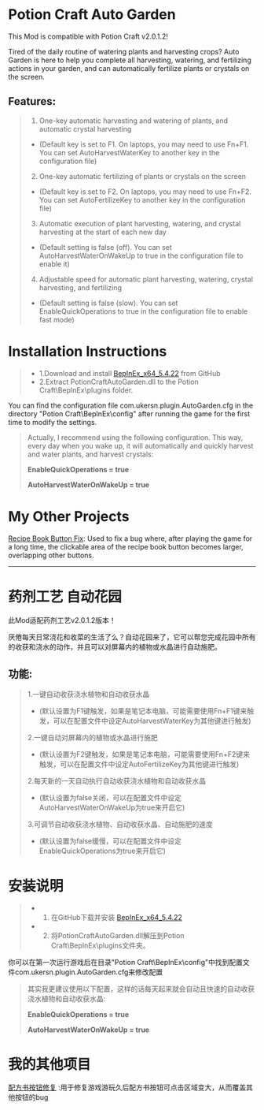 # Potion Craft Auto Garden
This Mod is compatible with Potion Craft v2.0.1.2!

Tired of the daily routine of watering plants and harvesting crops? Auto Garden is here to help you complete all harvesting, watering, and fertilizing actions in your garden, and can automatically fertilize plants or crystals on the screen.

## Features:
> 1. One-key automatic harvesting and watering of plants, and automatic crystal harvesting
> * (Default key is set to F1. On laptops, you may need to use Fn+F1. You can set AutoHarvestWaterKey to another key in the configuration file)
> 
> 2. One-key automatic fertilizing of plants or crystals on the screen
> * (Default key is set to F2. On laptops, you may need to use Fn+F2. You can set AutoFertilizeKey to another key in the configuration file)
>
> 3. Automatic execution of plant harvesting, watering, and crystal harvesting at the start of each new day
> * (Default setting is false (off). You can set AutoHarvestWaterOnWakeUp to true in the configuration file to enable it)
> 
> 4. Adjustable speed for automatic plant harvesting, watering, crystal harvesting, and fertilizing
> * (Default setting is false (slow). You can set EnableQuickOperations to true in the configuration file to enable fast mode)
>

# Installation Instructions
> * 1.Download and install [BepInEx_x64_5.4.22][0] from GitHub
> * 2.Extract PotionCraftAutoGarden.dll to the Potion Craft\BepInEx\plugins folder.



You can find the configuration file com.ukersn.plugin.AutoGarden.cfg in the directory "Potion Craft\BepInEx\config" after running the game for the first time to modify the settings.
> 
> Actually, I recommend using the following configuration. This way, every day when you wake up, it will automatically and quickly harvest and water plants, and harvest crystals:<br>
> 
> **EnableQuickOperations = true**<br>
> 
> **AutoHarvestWaterOnWakeUp = true**
> 

# My Other Projects
[Recipe Book Button Fix][1]: Used to fix a bug where, after playing the game for a long time, the clickable area of the recipe book button becomes larger, overlapping other buttons.

-----


# 药剂工艺 自动花园
此Mod适配药剂工艺v2.0.1.2版本！

厌倦每天日常浇花和收菜的生活了么？自动花园来了，它可以帮您完成花园中所有的收获和浇水的动作，并且可以对屏幕内的植物或水晶进行自动施肥。

## 功能: 
> 1.一键自动收获浇水植物和自动收获水晶
> *  (默认设置为F1键触发，如果是笔记本电脑，可能需要使用Fn+F1键来触发，可以在配置文件中设定AutoHarvestWaterKey为其他键进行触发)
> 
> 2.一键自动对屏幕内的植物或水晶进行施肥
> *  (默认设置为F2键触发，如果是笔记本电脑，可能需要使用Fn+F2键来触发，可以在配置文件中设定AutoFertilizeKey为其他键进行触发)
>
> 2.每天新的一天自动执行自动收获浇水植物和自动收获水晶
> *  (默认设置为false关闭，可以在配置文件中设定AutoHarvestWaterOnWakeUp为true来开启它)
> 
> 3.可调节自动收获浇水植物、自动收获水晶、自动施肥的速度
> *  (默认设置为false缓慢，可以在配置文件中设定EnableQuickOperations为true来开启它)
> 

# 安装说明
> * 1. 在GitHub下载并安装 [BepInEx_x64_5.4.22][0]
> * 2. 将PotionCraftAutoGarden.dll解压到Potion Craft\BepInEx\plugins文件夹。



你可以在第一次运行游戏后在目录"Potion Craft\BepInEx\config"中找到配置文件com.ukersn.plugin.AutoGarden.cfg来修改配置
> 其实我更建议使用以下配置，这样的话每天起来就会自动且快速的自动收获浇水植物和自动收获水晶:<br>
> 
> **EnableQuickOperations = true**<br>
> 
> **AutoHarvestWaterOnWakeUp = true**
> 

# 我的其他项目
[配方书按钮修复][1] :用于修复游戏游玩久后配方书按钮可点击区域变大，从而覆盖其他按钮的bug

[0]: https://github.com/BepInEx/BepInEx/releases
[1]: https://github.com/ukersn/PotionCraftOpenRecipeButtonFix